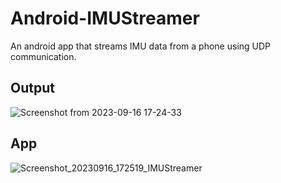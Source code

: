 # Android-IMUStreamer

An android app that streams IMU data from a phone using UDP communication.

## Output
![Screenshot from 2023-09-16 17-24-33](https://github.com/Aansh2003/Android-IMUStreamer/assets/96300383/a075253e-3b14-4557-a545-d6c8739a6f46)

## App

![Screenshot_20230916_172519_IMUStreamer](https://github.com/Aansh2003/Android-IMUStreamer/assets/96300383/c36031ca-73ee-4823-9b86-22defec0ac8e)
